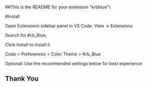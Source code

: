 
##This is the README for your extension "krbblue"\

#Install

Open Extensions sidebar panel in VS Code. View → Extensions

Search for Krb_Blue.

Click Install to install it.

Code > Preferences > Color Theme > Krb_Blue

Optional: Use the recommended settings below for best experience
## Thank You
